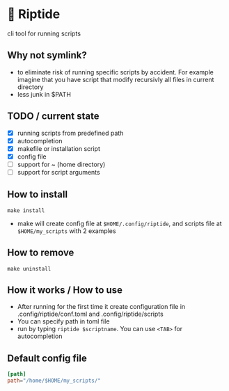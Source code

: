 # 🌊 Riptide
cli tool for running scripts 

## Why not symlink?
- to eliminate risk of running specific scripts by accident. For example imagine that you have script that modify recursivly all files in current directory
- less junk in $PATH 


## TODO / current state
- [x] running scripts from predefined path
- [x] autocompletion
- [x] makefile or installation script
- [x] config file
- [ ] support for ~ (home directory)
- [ ] support for script arguments

## How to install
```
make install
```
- make will create config file at `$HOME/.config/riptide`, and scripts file at `$HOME/my_scripts` with 2 examples
## How to remove
```
make uninstall
```
## How it works / How to use
- After running for the first time it create configuration file in .config/riptide/conf.toml and .config/riptide/scripts
- You can specify path in toml file
- run by typing `riptide $scriptname`. You can use `<TAB>` for autocompletion

## Default config file
```toml
[path]
path="/home/$HOME/my_scripts/"
```
